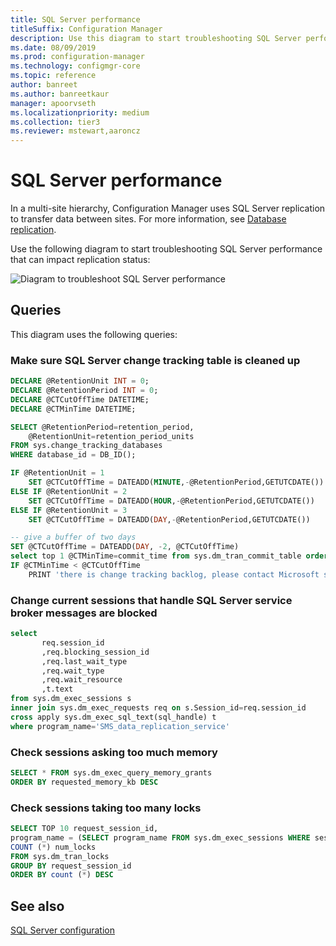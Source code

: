 ```yaml
---
title: SQL Server performance
titleSuffix: Configuration Manager
description: Use this diagram to start troubleshooting SQL Server performance for Configuration Manager
ms.date: 08/09/2019
ms.prod: configuration-manager
ms.technology: configmgr-core
ms.topic: reference
author: banreet
ms.author: banreetkaur
manager: apoorvseth
ms.localizationpriority: medium
ms.collection: tier3
ms.reviewer: mstewart,aaroncz 
---
```


# SQL Server performance

In a multi-site hierarchy, Configuration Manager uses SQL Server replication to transfer data between sites. For more information, see [Database replication](../../../plan-design/hierarchy/database-replication.md).

Use the following diagram to start troubleshooting SQL Server performance that can impact replication status:

![Diagram to troubleshoot SQL Server performance](media/sql-performance.png)

<!-- PNG used instead of SVG because the SQL statements wrap weird in the SVG. The SVG file exists in the same location. -->

## Queries

This diagram uses the following queries:

### Make sure SQL Server change tracking table is cleaned up

```sql
DECLARE @RetentionUnit INT = 0;
DECLARE @RetentionPeriod INT = 0;
DECLARE @CTCutOffTime DATETIME;
DECLARE @CTMinTime DATETIME;

SELECT @RetentionPeriod=retention_period,  
    @RetentionUnit=retention_period_units  
FROM sys.change_tracking_databases  
WHERE database_id = DB_ID();

IF @RetentionUnit = 1
    SET @CTCutOffTime = DATEADD(MINUTE,-@RetentionPeriod,GETUTCDATE())
ELSE IF @RetentionUnit = 2
    SET @CTCutOffTime = DATEADD(HOUR,-@RetentionPeriod,GETUTCDATE())
ELSE IF @RetentionUnit = 3
    SET @CTCutOffTime = DATEADD(DAY,-@RetentionPeriod,GETUTCDATE())

-- give a buffer of two days
SET @CTCutOffTime = DATEADD(DAY, -2, @CTCutOffTime)
select top 1 @CTMinTime=commit_time from sys.dm_tran_commit_table order by commit_ts asc
IF @CTMinTime < @CTCutOffTime
    PRINT 'there is change tracking backlog, please contact Microsoft support'
```

### Change current sessions that handle SQL Server service broker messages are blocked

```sql
select
       req.session_id
       ,req.blocking_session_id
       ,req.last_wait_type
       ,req.wait_type
       ,req.wait_resource
       ,t.text
from sys.dm_exec_sessions s
inner join sys.dm_exec_requests req on s.Session_id=req.session_id
cross apply sys.dm_exec_sql_text(sql_handle) t
where program_name='SMS_data_replication_service'
```

### Check sessions asking too much memory

```sql
SELECT * FROM sys.dm_exec_query_memory_grants
ORDER BY requested_memory_kb DESC
```

### Check sessions taking too many locks

```sql
SELECT TOP 10 request_session_id,
program_name = (SELECT program_name FROM sys.dm_exec_sessions WHERE session_id=request_session_id),
COUNT (*) num_locks
FROM sys.dm_tran_locks
GROUP BY request_session_id
ORDER BY count (*) DESC
```

## See also

[SQL Server configuration](sql-configuration.md)
